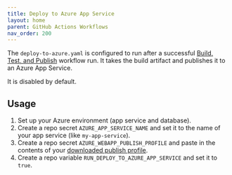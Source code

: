 ```yaml
---
title: Deploy to Azure App Service
layout: home
parent: GitHub Actions Workflows
nav_order: 200
---
```


The `deploy-to-azure.yaml` is configured to run after a successful [Build, Test, and Publish](./build-test-publish) workflow run.
It takes the build artifact and publishes it to an Azure App Service.

It is disabled by default.

## Usage

1. Set up your Azure environment (app service and database).
2. Create a repo secret `AZURE_APP_SERVICE_NAME` and set it to the name of your app service (like `my-app-service`).
3. Create a repo secret `AZURE_WEBAPP_PUBLISH_PROFILE` and paste in the contents of your
  [downloaded publish profile](https://learn.microsoft.com/en-us/visualstudio/azure/how-to-get-publish-profile-from-azure-app-service).
4. Create a repo variable `RUN_DEPLOY_TO_AZURE_APP_SERVICE` and set it to `true`.
